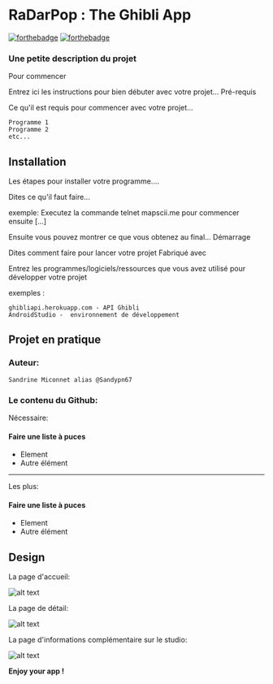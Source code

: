 # RaDarPop : The Ghibli App

[![forthebadge](http://forthebadge.com/images/badges/built-with-love.svg)](http://forthebadge.com) [![forthebadge](https://forthebadge.com/images/badges/powered-by-coffee.svg)](https://forthebadge.com)

### Une petite description du projet
Pour commencer

Entrez ici les instructions pour bien débuter avec votre projet...
Pré-requis

Ce qu'il est requis pour commencer avec votre projet...

    Programme 1
    Programme 2
    etc...

##  Installation

Les étapes pour installer votre programme....

Dites ce qu'il faut faire...

exemple: Executez la commande telnet mapscii.me pour commencer ensuite [...]

Ensuite vous pouvez montrer ce que vous obtenez au final...
Démarrage

Dites comment faire pour lancer votre projet
Fabriqué avec

Entrez les programmes/logiciels/ressources que vous avez utilisé pour développer votre projet

exemples :

    ghibliapi.herokuapp.com - API Ghibli
    AndroidStudio -  environnement de développement
    
## Projet en pratique
### Auteur:

    Sandrine Miconnet alias @Sandypn67
    
### Le contenu du Github:

Nécessaire:
#### Faire une liste à puces
* Element
* Autre élément
-----------------
Les plus:
#### Faire une liste à puces
* Element
* Autre élément

## Design
La page d'accueil:

![alt text](https://github.com/Sandypn67/RaDarPop/blob/master/Accueil.PNG)

La page de détail:

![alt text](https://github.com/Sandypn67/RaDarPop/blob/master/secondePage.PNG)

La page d'informations complémentaire sur le studio:

![alt text](https://github.com/Sandypn67/RaDarPop/blob/master/troisi%C3%A8mePage.PNG)


**Enjoy your app !**
